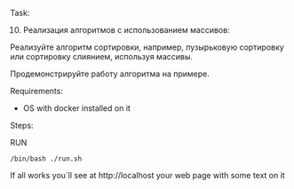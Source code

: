 Task:

10. Реализация алгоритмов с использованием массивов:

Реализуйте алгоритм сортировки, например, пузырьковую сортировку или сортировку слиянием, используя массивы.

Продемонстрируйте работу алгоритма на примере.

Requirements:

* OS with docker installed on it


Steps:

RUN

    /bin/bash ./run.sh


If all works you`ll see at http://localhost your web page with some text on it


